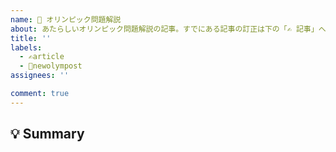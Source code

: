 ```yaml
---
name: 🏅 オリンピック問題解説
about: あたらしいオリンピック問題解説の記事。すでにある記事の訂正は下の「✍ 記事」へ
title: ''
labels:
  - ✍article
  - 🏅newolympost
assignees: ''

comment: true
---
```


<!--
Issueありがとうございます!
まず初めに, Issueの重複を避けるために, そのIssueが既に報告されていないか確認してください.
-->

<!--
【タイトルについて】
このIssueのタイトルは
(大会略称)(年号)(R+ラウンド番号(あれば))-(問題番号) (問題名)
にしてください。
正しく入力された場合、自動的に空白記事が作成され、リンクがコメントされます。

正しい例) JOL2017-3 モンゴル語
正しい例) UKLO2021R1-3 ワアマ語

誤った例) JOL2017-3モンゴル語
誤った例) JOL-2017-3 モンゴル語
誤った例) モンゴル語 JOL2017-3
誤った例) UKLO20211-3 ワアマ語
誤った例) UKLO2021-1-3 ワアマ語
誤った例) UKLO2021Round1-3 ワアマ語
-->

## 💡 Summary

<!-- 何を書いてほしいか，どの記事が間違っているかを簡単にまとめてください -->
